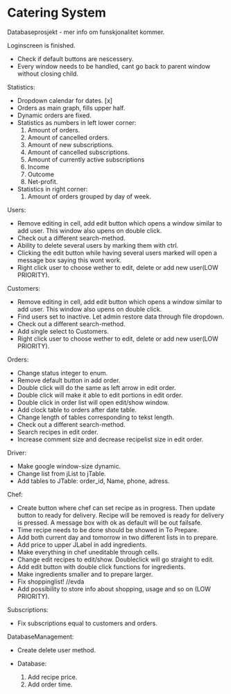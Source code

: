 # Catering System

Databaseprosjekt - mer info om funskjonalitet kommer.

Loginscreen is finished.

*   Check if default buttons are nescessery.
*   Every window needs to be handled, cant go back to parent window without closing child.

Statistics:

*   Dropdown calendar for dates.    [x]
*   Orders as main graph, fills upper half.
*   Dynamic orders are fixed.
*   Statistics as numbers in left lower corner:
    1.  Amount of orders.
    2.  Amount of cancelled orders.
    2.  Amount of new subscriptions.
    3.  Amount of cancelled subscriptions.
    4.  Amount of currently active subscriptions
    5.  Income
    6.  Outcome
    7.  Net-profit.
*   Statistics in right corner:
    1.  Amount of orders grouped by day of week.

Users:

*   Remove editing in cell, add edit button which opens a window similar to add user. This window also upens on double click.
*   Check out a different search-method.
*   Ability to delete several users by marking them with ctrl.
*   Clicking the edit button while having several users marked will open a message box saying this wont work.
*   Right click user to choose wether to edit, delete or add new user(LOW PRIORITY).

Customers:

*   Remove editing in cell, add edit button which opens a window similar to add user. This window also upens on double click.
*   Find users set to inactive. Let admin restore data through file dropdown.
*   Check out a different search-method.
*   Add single select to Customers.
*   Right click user to choose wether to edit, delete or add new user(LOW PRIORITY).

Orders:

*   Change status integer to enum.
*   Remove default button in add order.
*   Double click will do the same as left arrow in edit order.
*   Double click will make it able to edit portions in edit order.
*   Double click in order list will open edit/show window.
*   Add clock table to orders after date table.
*   Change length of tables corresponding to tekst length.
*   Check out a different search-method.
*   Search recipes in edit order.
*   Increase comment size and decrease recipelist size in edit order.

Driver:

*   Make google window-size dynamic.
*   Change list from jList to jTable.
*   Add tables to JTable: order_id, Name, phone, adress.

Chef:

*   Create button where chef can set recipe as in progress. Then update button to ready for delivery.
    Recipe will be removed is ready for delivery is pressed. A message box with ok as default will be out failsafe.
*   Time recipe needs to be done should be showed in To Prepare.
*   Add both current day and tomorrow in two different lists in to prepare.
*   Add price to upper JLabel in add ingredients.
*   Make everything in chef uneditable through cells.
*   Change edit recipes to edit/show. Doubleclick will go straight to edit.
*   Add edit button with double click functions for ingredients.
*   Make ingredients smaller and to prepare larger.
*   Fix shoppinglist! //evda
*   Add possibility to store info about shopping, usage and so on (LOW PRIORITY).

Subscriptions:

*   Fix subscriptions equal to customers and orders.


DatabaseManagement:

*   Create delete user method.

*   Database:
    1.  Add recipe price.
    2.  Add order time.
